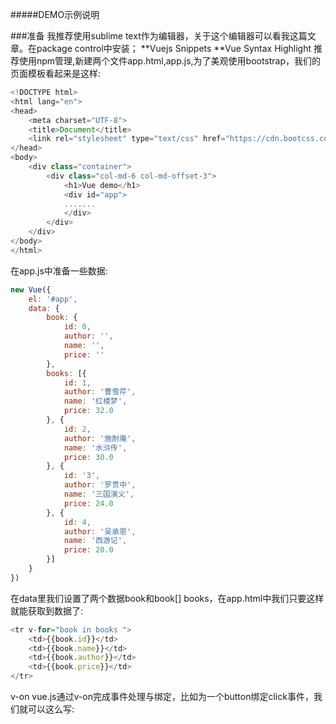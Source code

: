#####DEMO示例说明

###准备
我推荐使用sublime text作为编辑器，关于这个编辑器可以看我这篇文章。在package control中安装；
**Vuejs Snippets
**Vue Syntax Highlight
推荐使用npm管理,新建两个文件app.html,app.js,为了美观使用bootstrap，我们的页面模板看起来是这样:
```javascript
<!DOCTYPE html>
<html lang="en">
<head>
	<meta charset="UTF-8">
	<title>Document</title>
	<link rel="stylesheet" type="text/css" href="https://cdn.bootcss.com/bootstrap/3.3.5/css/bootstrap.min.css">
</head>
<body>
	<div class="container">
		<div class="col-md-6 col-md-offset-3">
			<h1>Vue demo</h1>
			<div id="app">
			.......
			</div>
		</div>
	</div>
</body>
</html>
```
在app.js中准备一些数据:
```javascript
new Vue({
	el: '#app',
	data: {
		book: {
			id: 0,
			author: '',
			name: '',
			price: ''
		},
		books: [{
			id: 1,
			author: '曹雪芹',
			name: '红楼梦',
			price: 32.0
		}, {
			id: 2,
			author: '施耐庵',
			name: '水浒传',
			price: 30.0
		}, {
			id: '3',
			author: '罗贯中',
			name: '三国演义',
			price: 24.0
		}, {
			id: 4,
			author: '吴承恩',
			name: '西游记',
			price: 20.0
		}]
	}
})
```
在data里我们设置了两个数据book和book[] books，在app.html中我们只要这样就能获取到数据了:
```javascript
<tr v-for="book in books ">
	<td>{{book.id}}</td>
	<td>{{book.name}}</td>
	<td>{{book.author}}</td>
	<td>{{book.price}}</td>
</tr>
```
v-on
vue.js通过v-on完成事件处理与绑定，比如为一个button绑定click事件，我们就可以这么写:
